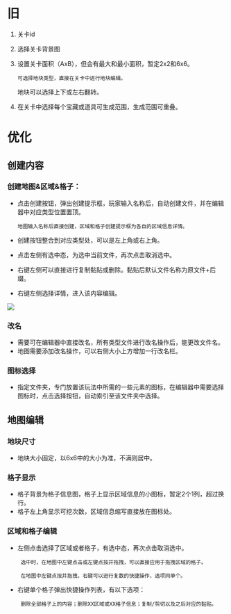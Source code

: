 # 旧
1. 关卡id
2. 选择关卡背景图
3. 设置关卡面积（AxB），但会有最大和最小面积，暂定2x2和6x6。

       可选择地块类型，直接在关卡中进行地块编辑。

      地块可以选择上下或左右翻转。

4. 在关卡中选择每个宝藏或道具可生成范围，生成范围可重叠。

# 优化
## 创建内容
### 创建地图&区域&格子：
+ 点击创建按钮，弹出创建提示框，玩家输入名称后，自动创建文件，并在编辑器中对应类型位置置顶。

      地图输入名称后直接创建，区域和格子创建提示框为各自的区域信息详情。

+ 创建按钮整合到对应类型处，可以是左上角或右上角。
+ 点击左侧有选中态，为选中当前文件，再次点击取消选中。
+ 右键左侧可以直接进行复制黏贴或删除。黏贴后默认文件名称为原文件+后缀。
+ 右键左侧选择详情，进入该内容编辑。

![](https://cdn.nlark.com/yuque/0/2025/png/43554293/1738809926414-64ed273a-6753-4873-8eef-551cfa307a5a.png)

### 改名
+ 需要可在编辑器中直接改名，所有类型文件进行改名操作后，能更改文件名。
+ 地图需要添加改名操作，可以右侧大小上方增加一行改名栏。

### 图标选择
+ 指定文件夹，专门放置该玩法中所需的一些元素的图标，在编辑器中需要选择图标时，点击选择按钮，自动索引至该文件夹中选择。

## 地图编辑
### 地块尺寸
+ 地块大小固定，以6x6中的大小为准，不满则居中。

### 格子显示
+ 格子背景为格子信息图，格子上显示区域信息的小图标，暂定2个1列，超过换行。
+ 格子左上角显示可挖次数，区域信息缩写直接放在图标处。

### 区域和格子编辑
+ 左侧点击选择了区域或者格子，有选中态，再次点击取消选中。

       选中时，在地图中左键点击或左键点按并拖拽，可以直接应用于拖拽区域的格子。

       在地图中左键点按并拖拽，右键可以进行复数的快捷操作，选项同单个。

+ 右键单个格子弹出快捷操作列表，有以下选项：

       删除全部格子上的内容；删除XX区域或XX格子信息；复制/剪切以及之后对应的黏贴。





